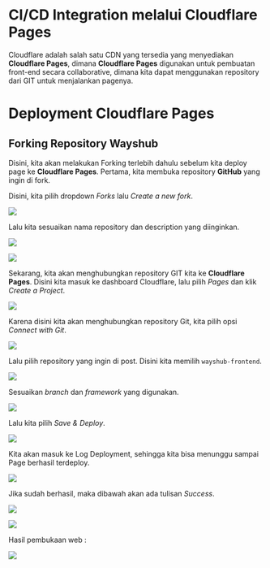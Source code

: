 # CI/CD Integration melalui Cloudflare Pages
Cloudflare adalah salah satu CDN yang tersedia yang menyediakan **Cloudflare Pages**, dimana **Cloudflare Pages** digunakan untuk pembuatan front-end secara collaborative, dimana kita dapat menggunakan repository dari GIT untuk menjalankan pagenya.

# Deployment Cloudflare Pages
## Forking Repository Wayshub
Disini, kita akan melakukan Forking terlebih dahulu sebelum kita deploy page ke **Cloudflare Pages**.
Pertama, kita membuka repository **GitHub** yang ingin di fork.

Disini, kita pilih dropdown _Forks_ lalu _Create a new fork_.

![](https://github.com/ademuh/devops13-dumbways-s1/blob/main/day-5/media/1.png?raw=true)

Lalu kita sesuaikan nama repository dan description yang diinginkan.

![](https://github.com/ademuh/devops13-dumbways-s1/blob/main/day-5/media/2.png?raw=true)

![](https://github.com/ademuh/devops13-dumbways-s1/blob/main/day-5/media/3.png?raw=true)

Sekarang, kita akan menghubungkan repository GIT kita ke **Cloudflare Pages**.
Disini kita masuk ke dashboard Cloudflare, lalu pilih _Pages_ dan klik _Create a Project_.

![](https://github.com/ademuh/devops13-dumbways-s1/blob/main/day-5/media/6.png?raw=true)

Karena disini kita akan menghubungkan repository Git, kita pilih opsi _Connect with Git_.

![](https://github.com/ademuh/devops13-dumbways-s1/blob/main/day-5/media/7.png?raw=true)

Lalu pilih repository yang ingin di post. Disini kita memilih `wayshub-frontend`.

![](https://github.com/ademuh/devops13-dumbways-s1/blob/main/day-5/media/8.png?raw=true)

Sesuaikan _branch_ dan _framework_ yang digunakan.

![](https://github.com/ademuh/devops13-dumbways-s1/blob/main/day-5/media/9.png?raw=true)

Lalu kita pilih _Save & Deploy_.

![](https://github.com/ademuh/devops13-dumbways-s1/blob/main/day-5/media/10.png?raw=true)

Kita akan masuk ke Log Deployment, sehingga kita bisa menunggu sampai Page berhasil terdeploy.

![](https://github.com/ademuh/devops13-dumbways-s1/blob/main/day-5/media/11.png?raw=true)

Jika sudah berhasil, maka dibawah akan ada tulisan _Success_.

![](https://github.com/ademuh/devops13-dumbways-s1/blob/main/day-5/media/13.png?raw=true)

![](https://github.com/ademuh/devops13-dumbways-s1/blob/main/day-5/media/14.png?raw=true)

Hasil pembukaan web :

![](https://github.com/ademuh/devops13-dumbways-s1/blob/main/day-5/media/15.png?raw=true)
